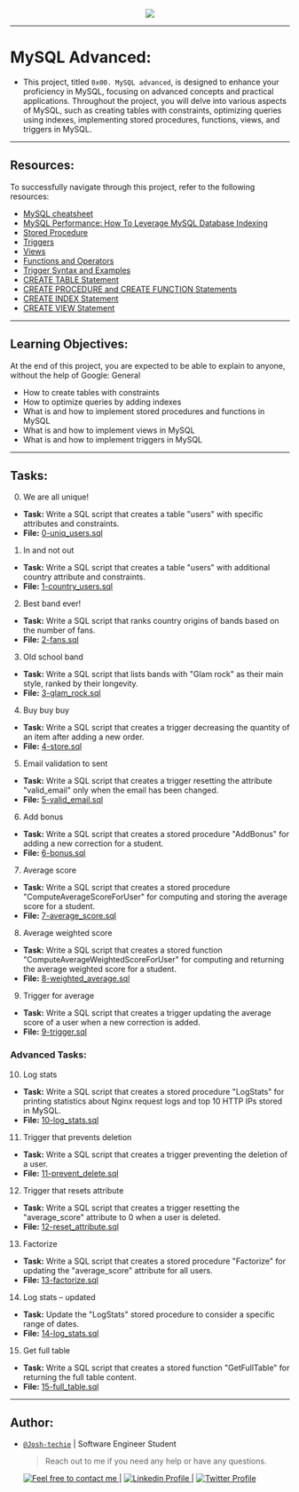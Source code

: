 <p align="center">
<img src ="https://th.bing.com/th/id/R.9f535cc8ad4b5d16704435f441b85d86?rik=FqMsiJjQP5TY5A&pid=ImgRaw&r=0">
</p>

---

# MySQL Advanced:

- This project, titled `0x00. MySQL advanced`, is designed to enhance your proficiency in MySQL, focusing on advanced concepts and practical applications. Throughout the project, you will delve into various aspects of MySQL, such as creating tables with constraints, optimizing queries using indexes, implementing stored procedures, functions, views, and triggers in MySQL.

---

## Resources:

To successfully navigate through this project, refer to the following resources:

- [MySQL cheatsheet](https://devhints.io/mysql)
- [MySQL Performance: How To Leverage MySQL Database Indexing](https://www.liquidweb.com/kb/mysql-optimization-how-to-leverage-mysql-database-indexing/)
- [Stored Procedure](https://www.w3resource.com/mysql/mysql-procedure.php)
- [Triggers](https://www.w3resource.com/mysql/mysql-triggers.php)
- [Views](https://www.w3resource.com/mysql/mysql-views.php)
- [Functions and Operators](https://dev.mysql.com/doc/refman/5.7/en/functions.html)
- [Trigger Syntax and Examples](https://dev.mysql.com/doc/refman/5.7/en/trigger-syntax.html)
- [CREATE TABLE Statement](https://dev.mysql.com/doc/refman/5.7/en/create-table.html)
- [CREATE PROCEDURE and CREATE FUNCTION Statements](https://dev.mysql.com/doc/refman/5.7/en/create-procedure.html)
- [CREATE INDEX Statement](https://dev.mysql.com/doc/refman/5.7/en/create-index.html)
- [CREATE VIEW Statement](https://dev.mysql.com/doc/refman/5.7/en/create-view.html)

---

## Learning Objectives:

At the end of this project, you are expected to be able to explain to anyone, without the help of Google:
General

- How to create tables with constraints
- How to optimize queries by adding indexes
- What is and how to implement stored procedures and functions in MySQL
- What is and how to implement views in MySQL
- What is and how to implement triggers in MySQL

---

## Tasks:
0. We are all unique!
- **Task:** Write a SQL script that creates a table "users" with specific attributes and constraints.
- **File:** [0-uniq_users.sql](./alx-backend-storage/0x00-MySQL_Advanced/0-uniq_users.sql)

1. In and not out
- **Task:** Write a SQL script that creates a table "users" with additional country attribute and constraints.
- **File:** [1-country_users.sql](./alx-backend-storage/0x00-MySQL_Advanced/1-country_users.sql)

2. Best band ever!
- **Task:** Write a SQL script that ranks country origins of bands based on the number of fans.
- **File:** [2-fans.sql](./alx-backend-storage/0x00-MySQL_Advanced/2-fans.sql)

3. Old school band
- **Task:** Write a SQL script that lists bands with "Glam rock" as their main style, ranked by their longevity.
- **File:** [3-glam_rock.sql](./alx-backend-storage/0x00-MySQL_Advanced/3-glam_rock.sql)

4. Buy buy buy
- **Task:** Write a SQL script that creates a trigger decreasing the quantity of an item after adding a new order.
- **File:** [4-store.sql](./alx-backend-storage/0x00-MySQL_Advanced/4-store.sql)

5. Email validation to sent
- **Task:** Write a SQL script that creates a trigger resetting the attribute "valid_email" only when the email has been changed.
- **File:** [5-valid_email.sql](./alx-backend-storage/0x00-MySQL_Advanced/5-valid_email.sql)

6. Add bonus
- **Task:** Write a SQL script that creates a stored procedure "AddBonus" for adding a new correction for a student.
- **File:** [6-bonus.sql](./alx-backend-storage/0x00-MySQL_Advanced/6-bonus.sql)

7. Average score
- **Task:** Write a SQL script that creates a stored procedure "ComputeAverageScoreForUser" for computing and storing the average score for a student.
- **File:** [7-average_score.sql](./alx-backend-storage/0x00-MySQL_Advanced/7-average_score.sql)

8. Average weighted score
- **Task:** Write a SQL script that creates a stored function "ComputeAverageWeightedScoreForUser" for computing and returning the average weighted score for a student.
- **File:** [8-weighted_average.sql](./alx-backend-storage/0x00-MySQL_Advanced/8-weighted_average.sql)

9. Trigger for average
- **Task:** Write a SQL script that creates a trigger updating the average score of a user when a new correction is added.
- **File:** [9-trigger.sql](./alx-backend-storage/0x00-MySQL_Advanced/9-trigger.sql)

### Advanced Tasks:

10.  Log stats
- **Task:** Write a SQL script that creates a stored procedure "LogStats" for printing statistics about Nginx request logs and top 10 HTTP IPs stored in MySQL.
- **File:** [10-log_stats.sql](./alx-backend-storage/0x00-MySQL_Advanced/10-log_stats.sql)

11. Trigger that prevents deletion
- **Task:** Write a SQL script that creates a trigger preventing the deletion of a user.
- **File:** [11-prevent_delete.sql](./alx-backend-storage/0x00-MySQL_Advanced/11-prevent_delete.sql)

12. Trigger that resets attribute
- **Task:** Write a SQL script that creates a trigger resetting the "average_score" attribute to 0 when a user is deleted.
- **File:** [12-reset_attribute.sql](./alx-backend-storage/0x00-MySQL_Advanced/12-reset_attribute.sql)

13. Factorize
- **Task:** Write a SQL script that creates a stored procedure "Factorize" for updating the "average_score" attribute for all users.
- **File:** [13-factorize.sql](./alx-backend-storage/0x00-MySQL_Advanced/13-factorize.sql)

14. Log stats – updated
- **Task:** Update the "LogStats" stored procedure to consider a specific range of dates.
- **File:** [14-log_stats.sql](./alx-backend-storage/0x00-MySQL_Advanced/14-log_stats.sql)

15. Get full table
- **Task:** Write a SQL script that creates a stored function "GetFullTable" for returning the full table content.
- **File:** [15-full_table.sql](./alx-backend-storage/0x00-MySQL_Advanced/15-full_table.sql)

---

## Author:

- [`@Josh-techie`]() | Software Engineer Student

  > Reach out to me if you need any help or have any questions.

  <a href="mailto:youssef.abouyahia@e-polytechnique.ma">
  	<img alt="Feel free to contact me" src="https://img.shields.io/badge/-Ask_me_anything-blue?style=flat&logo=Gmail&logoColor=white&link=mailto:youssef.abouyahia@e-polytechnique.ma&color=3d85c6" />
  </a>
  <span> | </span>
    <a href="https://www.linkedin.com/in/youssef-abouyahia/">
        <img alt="Linkedin Profile" src="https://img.shields.io/badge/-Linkedin-0072b1?style=flat&logo=Linkedin&logoColor=white&link=https://www.linkedin.com/in/youssef-abouyahia/" />
    </a>
    <span> | </span>
    <a href="https://twitter.com/JoesephAb">
        <img alt="Twitter Profile" src="https://img.shields.io/badge/-Twitter-0072b1?style=flat&logo=Twitter&logoColor=white&link=https://twitter.com/JoesephAb&color=1DA1F2" />
    </a>
